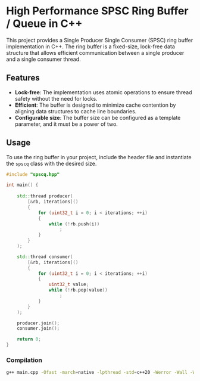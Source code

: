 # High Performance SPSC Ring Buffer / Queue in C++

This project provides a Single Producer Single Consumer (SPSC) ring buffer implementation in C++. The ring buffer is a fixed-size, lock-free data structure that allows efficient communication between a single producer and a single consumer thread.

## Features

- **Lock-free**: The implementation uses atomic operations to ensure thread safety without the need for locks.
- **Efficient**: The buffer is designed to minimize cache contention by aligning data structures to cache line boundaries.
- **Configurable size**: The buffer size can be configured as a template parameter, and it must be a power of two.


## Usage

To use the ring buffer in your project, include the header file and instantiate the `spscq` class with the desired size.

```cpp
#include "spscq.hpp"

int main() {
    
    std::thread producer(
        [&rb, iterations]()
        {
            for (uint32_t i = 0; i < iterations; ++i)
            {
                while (!rb.push(i))
                    ;
            }
        }
    );

    std::thread consumer(
        [&rb, iterations]()
        {
            for (uint32_t i = 0; i < iterations; ++i)
            {
                uint32_t value;
                while (!rb.pop(value))
                    ;
            }
        }
    );

    producer.join();
    consumer.join();

    return 0;
}
```

### Compilation


```bash
g++ main.cpp -Ofast -march=native -lpthread -std=c++20 -Werror -Wall -Wno-interference-size
```